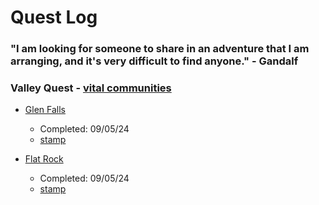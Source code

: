 # Quest Log
### "I am looking for someone to share in an adventure that I am arranging, and it's very difficult to find anyone." - Gandalf

### Valley Quest - [vital communities](https://vitalcommunities.org/quests/)

- [Glen Falls](https://vitalcommunities.org/wp-content/uploads/2021/05/Fairlee-Glen-Falls-Quest-4-Mar20.pdf)
    - Completed: 09/05/24
    - [stamp](/workspaces/CouchFort/dataBase/quests/stamps/GlenFalls_090524.png)

- [Flat Rock](https://vitalcommunities.org/wp-content/uploads/2021/05/Flat-Rock-Quest-5-Mar20.pdf)
    - Completed: 09/05/24 
    - [stamp](/workspaces/CouchFort/dataBase/quests/stamps/FlatRock_090524.png)
